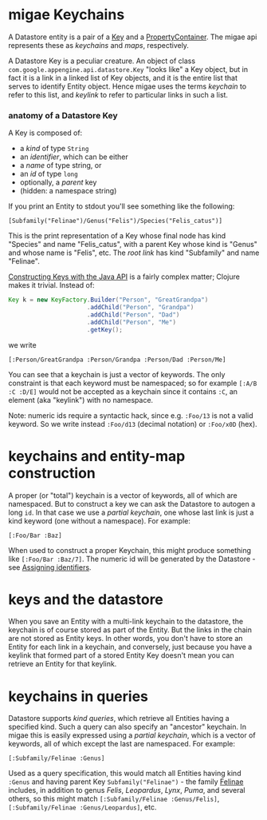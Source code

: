 # migae Keychains

A Datastore entity is a pair of a
[Key](https://cloud.google.com/appengine/docs/java/javadoc/com/google/appengine/api/datastore/Key)
and a
[PropertyContainer](https://cloud.google.com/appengine/docs/java/javadoc/com/google/appengine/api/datastore/PropertyContainer).
The migae api represents these as _keychains_ and _maps_,
respectively.

A Datastore Key is a peculiar creature.  An object of class
`com.google.appengine.api.datastore.Key` "looks like" a Key object,
but in fact it is a link in a linked list of Key objects, and it is
the entire list that serves to identify Entity object.  Hence migae
uses the terms _keychain_ to refer to this list, and _keylink_ to
refer to particular links in such a list.

### anatomy of a Datastore Key

A Key is composed of:

* a _kind_ of type `String`
* an _identifier_, which can be either
 * a _name_ of type string, or
 * an _id_ of type `long`
* optionally, a _parent_ key
* (hidden: a namespace string)

If you print an Entity to stdout you'll see something like the following:

```
[Subfamily("Felinae")/Genus("Felis")/Species("Felis_catus")]
```

This is the print representation of a Key whose final node has kind
"Species" and name "Felis\_catus", with a parent Key whose kind
is "Genus" and whose name is "Felis", etc.  The _root link_ has kind
"Subfamily" and name "Felinae".

[Constructing Keys with the Java API](https://cloud.google.com/appengine/docs/java/datastore/entities#Java_Generating_keys)
is a fairly complex matter; Clojure makes it trivial.  Instead of:

```java
Key k = new KeyFactory.Builder("Person", "GreatGrandpa")
                      .addChild("Person", "Grandpa")
                      .addChild("Person", "Dad")
                      .addChild("Person", "Me")
                      .getKey();
```

we write

```
[:Person/GreatGrandpa :Person/Grandpa :Person/Dad :Person/Me]
```

You can see that a keychain is just a vector of keywords.  The only
constraint is that each keyword must be namespaced; so for example
`[:A/B :C :D/E]` would not be accepted as a keychain since it contains `:C`,
an element (aka "keylink") with no namespace.

Note: numeric ids require a syntactic hack, since e.g. `:Foo/13` is
not a valid keyword.  So we write instead `:Foo/d13` (decimal
notation) or `:Foo/x0D` (hex).

# keychains and entity-map construction

A proper (or "total") keychain is a vector of keywords, all of which
are namespaced.  But to construct a key we can ask the Datastore to
autogen a long `id`.  In that case we use a _partial keychain_, one
whose last link is just a kind keyword (one without a namespace).  For
example:

```
[:Foo/Bar :Baz]
```

When used to construct a proper Keychain, this might produce something
like `[:Foo/Bar :Baz/7]`.  The numeric id will be generated by the
Datastore - see
[Assigning identifiers](https://cloud.google.com/appengine/docs/java/datastore/entities#Java_Assigning_identifiers).


# keys and the datastore

When you save an Entity with a multi-link keychain to the datastore,
the keychain is of course stored as part of the Entity.  But the links
in the chain are not stored as Entity keys.  In other words, you don't
have to store an Entity for each link in a keychain, and conversely,
just because you have a keylink that formed part of a stored Entity
Key doesn't mean you can retrieve an Entity for that keylink.

# keychains in queries

Datastore supports _kind queries_, which retrieve all Entities having
a specified kind.  Such a query can also specify an "ancestor"
keychain.  In migae this is easily expressed using a _partial
keychain_, which is a vector of keywords, all of which except the last
are namespaced.  For example:

```
[:Subfamily/Felinae :Genus]
```

Used as a query specification, this would match all Entities having
kind `:Genus` and having parent Key `Subfamily("Felinae")` - the
family [Felinae](https://en.wikipedia.org/wiki/Felinae) includes, in
addition to genus _Felis_, _Leopardus_, _Lynx_, _Puma_, and several
others, so this might match `[:Subfamily/Felinae :Genus/Felis]`,
`[:Subfamily/Felinae :Genus/Leopardus]`, etc.
